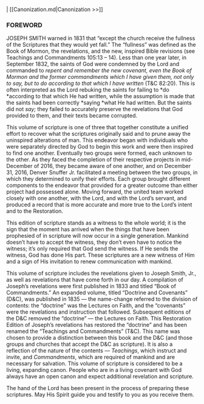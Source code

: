 |  [[Canonization.md|Canonization >>]]

### FOREWORD
JOSEPH SMITH warned in 1831 that “except the church receive the fullness of the Scriptures that they would yet fall.” The “fullness” was defined as the Book of Mormon, the revelations, and the new, inspired Bible revisions (see Teachings and Commandments 105:13 – 14). Less than one year later, in September 1832, the saints of God were condemned by the Lord and commanded to *repent and remember the new covenant, even the Book of Mormon and the former commandments which I have given them, not only to say, but to do according to that which I have written* (T&C 82:20). This is often interpreted as the Lord rebuking the saints for failing to *do *according to that which He had written, while the assumption is made that the saints had been correctly *saying *what He had written. But the saints did not *say;* they failed to accurately preserve the revelations that God provided to them, and their texts became corrupted.

This volume of scripture is one of three that together constitute a unified effort to recover what the scriptures originally said and to prune away the uninspired alterations of man. This endeavor began with individuals who were separately directed by God to begin this work and were then inspired to find one another. Eventually two groups were formed, each unknown to the other. As they faced the completion of their respective projects in mid-December of 2016, they became aware of one another, and on December 31, 2016, Denver Snuffer Jr. facilitated a meeting between the two groups, in which they determined to unify their efforts. Each group brought different components to the endeavor that provided for a greater outcome than either project had possessed alone. Moving forward, the united team worked closely with one another, with the Lord, and with the Lord’s servant, and produced a record that is more accurate and more true to the Lord’s intent and to the Restoration.

This edition of scripture stands as a witness to the whole world; it is the sign that the moment has arrived when the things that have been prophesied of in scripture will now occur in a single generation. Mankind doesn’t have to accept the witness, they don’t even have to notice the witness; it’s only required that God send the witness. If He sends the witness, God has done His part. These scriptures are a new witness of Him and a sign of His invitation to renew communication with mankind.

This volume of scripture includes the revelations given to Joseph Smith, Jr., as well as revelations that have come forth in our day. A compilation of Joseph’s revelations were first published in 1833 and titled “Book of Commandments.” An expanded volume, titled “Doctrine and Covenants” (D&C), was published in 1835 — the name-change referred to the division of contents: the “doctrine” was the Lectures on Faith, and the “covenants” were the revelations and instruction that followed. Subsequent editions of the D&C removed the “doctrine” — the Lectures on Faith. This Restoration Edition of Joseph’s revelations has restored the “doctrine” and has been renamed the “Teachings and Commandments” (T&C). This name was chosen to provide a distinction between this book and the D&C (and those groups and churches that accept the D&C as scripture). It is also a reflection of the nature of the contents — *Teachings*, which instruct and invite, and *Commandments*, which are required of mankind and are necessary for salvation. This volume of scripture is considered to be a living, expanding canon. People who are in a living covenant with God always have an open canon and expect additional revelation and scripture.

The hand of the Lord has been present in the process of preparing these scriptures. May His Spirit guide you and testify to you as you receive them.